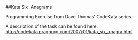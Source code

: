 ##Kata Six: Anagrams

Programming Exercise from Dave Thomas' CodeKata series.

A description of the task can be found here: http://codekata.pragprog.com/2007/01/kata_six_anagra.html
